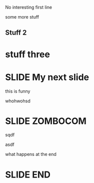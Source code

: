 No interesting first line

some more stuff

## Stuff 2

# stuff three

# SLIDE My next slide

this is funny

whohwohsd


# SLIDE ZOMBOCOM

sqdf


asdf


what happens at the end

# SLIDE END
